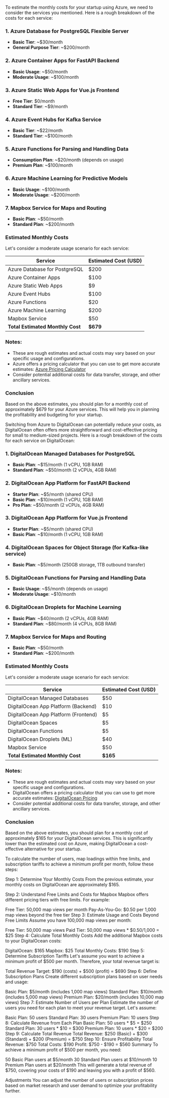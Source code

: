 To estimate the monthly costs for your startup using Azure, we need to consider the services you mentioned. Here is a rough breakdown of the costs for each service:

### 1. **Azure Database for PostgreSQL Flexible Server**
- **Basic Tier**: ~$30/month
- **General Purpose Tier**: ~$200/month

### 2. **Azure Container Apps for FastAPI Backend**
- **Basic Usage**: ~$50/month
- **Moderate Usage**: ~$100/month

### 3. **Azure Static Web Apps for Vue.js Frontend**
- **Free Tier**: $0/month
- **Standard Tier**: ~$9/month

### 4. **Azure Event Hubs for Kafka Service**
- **Basic Tier**: ~$22/month
- **Standard Tier**: ~$100/month

### 5. **Azure Functions for Parsing and Handling Data**
- **Consumption Plan**: ~$20/month (depends on usage)
- **Premium Plan**: ~$100/month

### 6. **Azure Machine Learning for Predictive Models**
- **Basic Usage**: ~$100/month
- **Moderate Usage**: ~$200/month

### 7. **Mapbox Service for Maps and Routing**
- **Basic Plan**: ~$50/month
- **Standard Plan**: ~$200/month

### Estimated Monthly Costs
Let's consider a moderate usage scenario for each service:

| Service                              | Estimated Cost (USD) |
|--------------------------------------|----------------------|
| Azure Database for PostgreSQL        | $200                 |
| Azure Container Apps                 | $100                 |
| Azure Static Web Apps                | $9                   |
| Azure Event Hubs                     | $100                 |
| Azure Functions                      | $20                  |
| Azure Machine Learning               | $200                 |
| Mapbox Service                       | $50                  |
| **Total Estimated Monthly Cost**     | **$679**             |

### Notes:
- These are rough estimates and actual costs may vary based on your specific usage and configurations.
- Azure offers a pricing calculator that you can use to get more accurate estimates: [Azure Pricing Calculator](https://azure.microsoft.com/en-us/pricing/calculator/)
- Consider potential additional costs for data transfer, storage, and other ancillary services.

### Conclusion
Based on the above estimates, you should plan for a monthly cost of approximately $679 for your Azure services. This will help you in planning the profitability and budgeting for your startup.

Switching from Azure to DigitalOcean can potentially reduce your costs, as DigitalOcean often offers more straightforward and cost-effective pricing for small to medium-sized projects. Here is a rough breakdown of the costs for each service on DigitalOcean:

### 1. **DigitalOcean Managed Databases for PostgreSQL**
- **Basic Plan**: ~$15/month (1 vCPU, 1GB RAM)
- **Standard Plan**: ~$50/month (2 vCPUs, 4GB RAM)

### 2. **DigitalOcean App Platform for FastAPI Backend**
- **Starter Plan**: ~$5/month (shared CPU)
- **Basic Plan**: ~$10/month (1 vCPU, 1GB RAM)
- **Pro Plan**: ~$50/month (2 vCPUs, 4GB RAM)

### 3. **DigitalOcean App Platform for Vue.js Frontend**
- **Starter Plan**: ~$5/month (shared CPU)
- **Basic Plan**: ~$10/month (1 vCPU, 1GB RAM)

### 4. **DigitalOcean Spaces for Object Storage (for Kafka-like service)**
- **Basic Plan**: ~$5/month (250GB storage, 1TB outbound transfer)

### 5. **DigitalOcean Functions for Parsing and Handling Data**
- **Basic Usage**: ~$5/month (depends on usage)
- **Moderate Usage**: ~$10/month

### 6. **DigitalOcean Droplets for Machine Learning**
- **Basic Plan**: ~$40/month (2 vCPUs, 4GB RAM)
- **Standard Plan**: ~$80/month (4 vCPUs, 8GB RAM)

### 7. **Mapbox Service for Maps and Routing**
- **Basic Plan**: ~$50/month
- **Standard Plan**: ~$200/month

### Estimated Monthly Costs
Let's consider a moderate usage scenario for each service:

| Service                              | Estimated Cost (USD) |
|--------------------------------------|----------------------|
| DigitalOcean Managed Databases       | $50                  |
| DigitalOcean App Platform (Backend)  | $10                  |
| DigitalOcean App Platform (Frontend) | $5                   |
| DigitalOcean Spaces                  | $5                   |
| DigitalOcean Functions               | $5                   |
| DigitalOcean Droplets (ML)           | $40                  |
| Mapbox Service                       | $50                  |
| **Total Estimated Monthly Cost**     | **$165**             |

### Notes:
- These are rough estimates and actual costs may vary based on your specific usage and configurations.
- DigitalOcean offers a pricing calculator that you can use to get more accurate estimates: [DigitalOcean Pricing](https://www.digitalocean.com/pricing/)
- Consider potential additional costs for data transfer, storage, and other ancillary services.

### Conclusion
Based on the above estimates, you should plan for a monthly cost of approximately $165 for your DigitalOcean services. This is significantly lower than the estimated cost on Azure, making DigitalOcean a cost-effective alternative for your startup.


To calculate the number of users, map loadings within free limits, and subscription tariffs to achieve a minimum profit per month, follow these steps:

Step 1: Determine Your Monthly Costs
From the previous estimate, your monthly costs on DigitalOcean are approximately $165.

Step 2: Understand Free Limits and Costs for Mapbox
Mapbox offers different pricing tiers with free limits. For example:

Free Tier: 50,000 map views per month
Pay-As-You-Go: $0.50 per 1,000 map views beyond the free tier
Step 3: Estimate Usage and Costs Beyond Free Limits
Assume you have 100,000 map views per month:

Free Tier: 50,000 map views
Paid Tier: 50,000 map views * $0.50/1,000 = $25
Step 4: Calculate Total Monthly Costs
Add the additional Mapbox costs to your DigitalOcean costs:

DigitalOcean: $165
Mapbox: $25
Total Monthly Costs: $190
Step 5: Determine Subscription Tariffs
Let's assume you want to achieve a minimum profit of $500 per month. Therefore, your total revenue target is:

Total Revenue Target: $190 (costs) + $500 (profit) = $690
Step 6: Define Subscription Plans
Create different subscription plans based on user needs and usage:

Basic Plan: $5/month (includes 1,000 map views)
Standard Plan: $10/month (includes 5,000 map views)
Premium Plan: $20/month (includes 10,000 map views)
Step 7: Estimate Number of Users per Plan
Estimate the number of users you need for each plan to meet your revenue target. Let's assume:

Basic Plan: 50 users
Standard Plan: 30 users
Premium Plan: 10 users
Step 8: Calculate Revenue from Each Plan
Basic Plan: 50 users * $5 = $250
Standard Plan: 30 users * $10 = $300
Premium Plan: 10 users * $20 = $200
Step 9: Calculate Total Revenue
Total Revenue: $250 (Basic) + $300 (Standard) + $200 (Premium) = $750
Step 10: Ensure Profitability
Total Revenue: $750
Total Costs: $190
Profit: $750 - $190 = $560
Summary
To achieve a minimum profit of $500 per month, you need:

50 Basic Plan users at $5/month
30 Standard Plan users at $10/month
10 Premium Plan users at $20/month
This will generate a total revenue of $750, covering your costs of $190 and leaving you with a profit of $560.

Adjustments
You can adjust the number of users or subscription prices based on market research and user demand to optimize your profitability further.